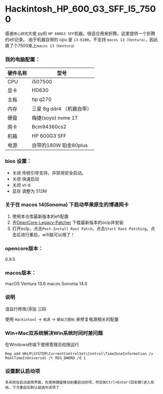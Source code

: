 # Hackintosh_HP_600_G3_SFF_I5_7500
感谢`悉心研究`大佬 py的 `HP 600G3 SFF`机器。很适合用来折腾，这里提供一个折腾的efi记录。
由于机器自带的 cpu 是 `i3-6100`，不支持 `macos 13（Ventura）`，因此换了个7500来上`macos 13（Ventura）`

### 我的电脑配置：

| 硬件名称 | 型号                |
|------|-------------------|
| CPU  | i507500           |
| 显卡   | HD630             |
| 主板   | hp q270           |
| 内存   | 三星 8g ddr4 （机器自带） |
| 硬盘   | 梅捷(soyo) nvme 1T  |
| 网卡   | Bcm94360cs2       |
| 机箱   | HP 600G3 SFF      |
| 电源   | 自带的180W 铂金80plus  |

### bios 设置：
+ 关闭 传统引导支持，并禁用安全启动。
+ 关闭 快速启动
+ 关闭 vt-d
+ 显存 调整为 512M

### 关于在 macos 14(Sonoma) 下启动苹果原生的博通网卡
1. 使用本仓库最新版本的efi配置
2. 去[OpenCore-Legacy-Patcher](https://github.com/dortania/OpenCore-Legacy-Patcher/releases/latest) 下载最新版本的oclp并安装
3.  打开oclp，点击`Post-Install Root Patch`，点击`Start Root Patching`。点击后进行重启，wifi就可以用了！

### opencore版本：
0.9.5

### macos版本：
macOS Ventura
13.6
macos Sonoma
14.0


### 说明
请自行修改/添加 三码

使用 `Hackintool` -> `电源` -> `螺丝刀图标` 来修复电源相关的配置

### Win+Mac双系统解决Win系统时间时差问题

在Windows终端下使用管理员权限运行 
```
Reg add HKLM\SYSTEM\CurrentControlSet\Control\TimeZoneInformation /v RealTimeIsUniversal /t REG_DWORD /d 1
```

### 设置默认启动项

    多系统在启动选择界面，先使用键盘移动到要启动的项，然后按Ctrl+Enter(回车键)进入系统，下次重启后默认就选中该项了


